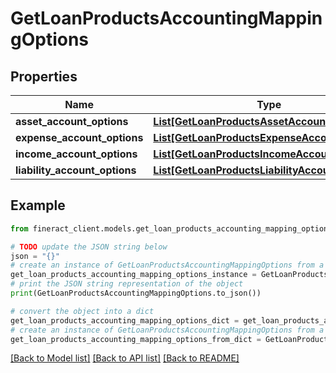 # GetLoanProductsAccountingMappingOptions


## Properties

Name | Type | Description | Notes
------------ | ------------- | ------------- | -------------
**asset_account_options** | [**List[GetLoanProductsAssetAccountOptions]**](GetLoanProductsAssetAccountOptions.md) |  | [optional] 
**expense_account_options** | [**List[GetLoanProductsExpenseAccountOptions]**](GetLoanProductsExpenseAccountOptions.md) |  | [optional] 
**income_account_options** | [**List[GetLoanProductsIncomeAccountOptions]**](GetLoanProductsIncomeAccountOptions.md) |  | [optional] 
**liability_account_options** | [**List[GetLoanProductsLiabilityAccountOptions]**](GetLoanProductsLiabilityAccountOptions.md) |  | [optional] 

## Example

```python
from fineract_client.models.get_loan_products_accounting_mapping_options import GetLoanProductsAccountingMappingOptions

# TODO update the JSON string below
json = "{}"
# create an instance of GetLoanProductsAccountingMappingOptions from a JSON string
get_loan_products_accounting_mapping_options_instance = GetLoanProductsAccountingMappingOptions.from_json(json)
# print the JSON string representation of the object
print(GetLoanProductsAccountingMappingOptions.to_json())

# convert the object into a dict
get_loan_products_accounting_mapping_options_dict = get_loan_products_accounting_mapping_options_instance.to_dict()
# create an instance of GetLoanProductsAccountingMappingOptions from a dict
get_loan_products_accounting_mapping_options_from_dict = GetLoanProductsAccountingMappingOptions.from_dict(get_loan_products_accounting_mapping_options_dict)
```
[[Back to Model list]](../README.md#documentation-for-models) [[Back to API list]](../README.md#documentation-for-api-endpoints) [[Back to README]](../README.md)


